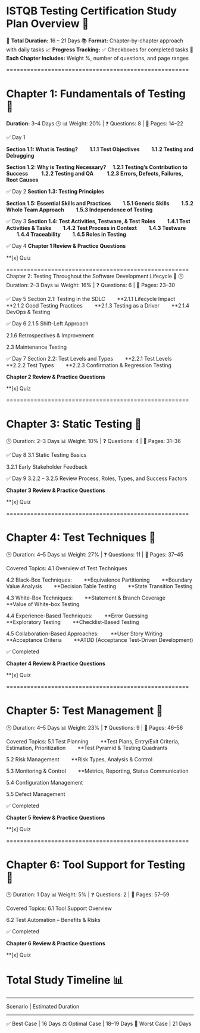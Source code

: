 
# ISTQB Testing Certification Study Plan Overview 🧠 


📅 **Total Duration:** 16 – 21 Days
📚 **Format:** Chapter-by-chapter approach with daily tasks
📈 **Progress Tracking:** ✅ Checkboxes for completed tasks
📝 **Each Chapter Includes:** Weight %, number of questions, and page ranges


=====================================================
# Chapter 1: Fundamentals of Testing 📘 
**Duration:** 3–4 Days                  🕒 
📊 Weight: 20% | ❓ Questions: 8 | 📄 Pages: 14–22

✅ Day 1

**Section 1.1: What is Testing?**
  **1.1.1 Test Objectives**
  **1.1.2 Testing and Debugging**

 **Section 1.2: Why is Testing Necessary?**
   **1.2.1 Testing’s Contribution to Success**
   **1.2.2 Testing and QA**
   **1.2.3 Errors, Defects, Failures, Root Causes**

✅ Day 2
 **Section 1.3: Testing Principles**

 **Section 1.5: Essential Skills and Practices**
  **1.5.1 Generic Skills**
  **1.5.2 Whole Team Approach**
  **1.5.3 Independence of Testing**

✅ Day 3
**Section 1.4: Test Activities, Testware, & Test Roles**
  **1.4.1 Test Activities & Tasks**
  **1.4.2 Test Process in Context**
  **1.4.3 Testware**
  **1.4.4 Traceability**
  **1.4.5 Roles in Testing**

✅ Day 4
 **Chapter 1 Review & Practice Questions**

**[x] Quiz


=====================================================
 Chapter 2: Testing Throughout the Software Development Lifecycle 📘
🕒 Duration: 2–3 Days
📊 Weight: 16% | ❓ Questions: 6 | 📄 Pages: 23–30

✅ Day 5
 Section 2.1: Testing in the SDLC
  **2.1.1 Lifecycle Impact
  **2.1.2 Good Testing Practices
  **2.1.3 Testing as a Driver
  **2.1.4 DevOps & Testing

✅ Day 6
 2.1.5 Shift-Left Approach

 2.1.6 Retrospectives & Improvement

 2.3 Maintenance Testing

✅ Day 7
 Section 2.2: Test Levels and Types
  **2.2.1 Test Levels
  **2.2.2 Test Types
  **2.2.3 Confirmation & Regression Testing

 **Chapter 2 Review & Practice Questions**

**[x] Quiz


=====================================================
# Chapter 3: Static Testing 📘
🕒 Duration: 2–3 Days
📊 Weight: 10% | ❓ Questions: 4 | 📄 Pages: 31–36

✅ Day 8
 3.1 Static Testing Basics

 3.2.1 Early Stakeholder Feedback

✅ Day 9
 3.2.2 – 3.2.5 Review Process, Roles, Types, and Success Factors

**Chapter 3 Review & Practice Questions**

**[x] Quiz

=====================================================
# Chapter 4: Test Techniques 📘
🕒 Duration: 4–5 Days
📊 Weight: 27% | ❓ Questions: 11 | 📄 Pages: 37–45

Covered Topics:
4.1 Overview of Test Techniques

4.2 Black-Box Techniques:
  **Equivalence Partitioning
  **Boundary Value Analysis
  **Decision Table Testing
  **State Transition Testing

4.3 White-Box Techniques:
  **Statement & Branch Coverage
  **Value of White-box Testing

4.4 Experience-Based Techniques:
  **Error Guessing
  **Exploratory Testing
  **Checklist-Based Testing

4.5 Collaboration-Based Approaches:
  **User Story Writing
  **Acceptance Criteria
  **ATDD (Acceptance Test-Driven Development)

✅ Completed

**Chapter 4 Review & Practice Questions**

**[x] Quiz


=====================================================
# Chapter 5: Test Management 📘
🕒 Duration: 4–5 Days
📊 Weight: 23% | ❓ Questions: 9 | 📄 Pages: 46–56

Covered Topics:
5.1 Test Planning
  **Test Plans, Entry/Exit Criteria, Estimation, Prioritization
  **Test Pyramid & Testing Quadrants

5.2 Risk Management
  **Risk Types, Analysis & Control

5.3 Monitoring & Control
  **Metrics, Reporting, Status Communication

5.4 Configuration Management

5.5 Defect Management

✅ Completed
 
**Chapter 5 Review & Practice Questions**

**[x] Quiz


=====================================================
# Chapter 6: Tool Support for Testing 📘
🕒 Duration: 1 Day
📊 Weight: 5% | ❓ Questions: 2 | 📄 Pages: 57–59

Covered Topics:
6.1 Tool Support Overview

6.2 Test Automation – Benefits & Risks

✅ Completed
 
**Chapter 6 Review & Practice Questions**

**[x] Quiz


# Total Study Timeline 📊
____________________________________________________
Scenario	          |         Estimated Duration
____________________________________________________
✅ Best Case	        |           16    Days
⚖️ Optimal Case	     |           18–19 Days
🐢 Worst Case	     |           21    Days